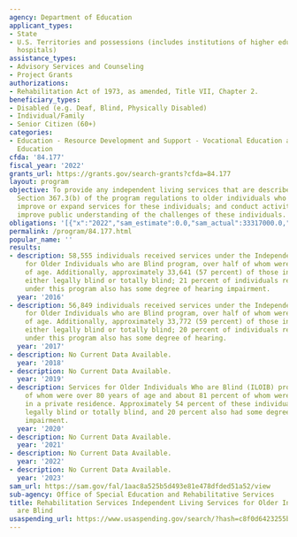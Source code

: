 ```yaml
---
agency: Department of Education
applicant_types:
- State
- U.S. Territories and possessions (includes institutions of higher education and
  hospitals)
assistance_types:
- Advisory Services and Counseling
- Project Grants
authorizations:
- Rehabilitation Act of 1973, as amended, Title VII, Chapter 2.
beneficiary_types:
- Disabled (e.g. Deaf, Blind, Physically Disabled)
- Individual/Family
- Senior Citizen (60+)
categories:
- Education - Resource Development and Support - Vocational Education and Handicapped
  Education
cfda: '84.177'
fiscal_year: '2022'
grants_url: https://grants.gov/search-grants?cfda=84.177
layout: program
objective: To provide any independent living services that are described in 34 CFR
  Section 367.3(b) of the program regulations to older individuals who are blind;
  improve or expand services for these individuals; and conduct activities to help
  improve public understanding of the challenges of these individuals.
obligations: '[{"x":"2022","sam_estimate":0.0,"sam_actual":33317000.0,"usa_spending_actual":32454633.5},{"x":"2023","sam_estimate":33317000.0,"sam_actual":0.0,"usa_spending_actual":32407488.62},{"x":"2024","sam_estimate":38317000.0,"sam_actual":0.0,"usa_spending_actual":31646879.88}]'
permalink: /program/84.177.html
popular_name: ''
results:
- description: 58,555 individuals received services under the Independent Living Services
    for Older Individuals who are Blind program, over half of whom were over 80 years
    of age. Additionally, approximately 33,641 (57 percent) of those individuals were
    either legally blind or totally blind; 21 percent of individuals receiving services
    under this program also has some degree of hearing impairment.
  year: '2016'
- description: 56,849 individuals received services under the Independent Living Services
    for Older Individuals who are Blind program, over half of whom were over 80 years
    of age. Additionally, approximately 33,772 (59 percent) of those individuals were
    either legally blind or totally blind; 20 percent of individuals receiving services
    under this program also has some degree of hearing.
  year: '2017'
- description: No Current Data Available.
  year: '2018'
- description: No Current Data Available.
  year: '2019'
- description: Services for Older Individuals Who are Blind (ILOIB) program, 49 percent
    of whom were over 80 years of age and about 81 percent of whom were still living
    in a private residence. Approximately 54 percent of these individuals were either
    legally blind or totally blind, and 20 percent also had some degree of hearing
    impairment.
  year: '2020'
- description: No Current Data Available.
  year: '2021'
- description: No Current Data Available.
  year: '2022'
- description: No Current Data Available.
  year: '2023'
sam_url: https://sam.gov/fal/1aac8a525b5d493e81e478dfded51a52/view
sub-agency: Office of Special Education and Rehabilitative Services
title: Rehabilitation Services Independent Living Services for Older Individuals Who
  are Blind
usaspending_url: https://www.usaspending.gov/search/?hash=c8f0d6423255b4abd079ebbfb18df1ea
---
```

